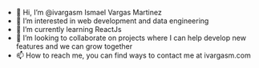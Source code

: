 - 👋 Hi, I’m @ivargasm Ismael Vargas Martinez
- 👀 I’m interested in web development and data engineering
- 🌱 I’m currently learning ReactJs
- 💞️ I’m looking to collaborate on projects where I can help develop new features and we can grow together
- 📫 How to reach me, you can find ways to contact me at ivargasm.com

<!---
ivargasm/ivargasm is a ✨ special ✨ repository because its `README.md` (this file) appears on your GitHub profile.
You can click the Preview link to take a look at your changes.
--->
